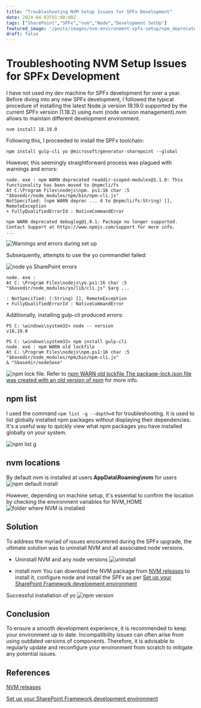 ```yaml
---
title: "Troubleshooting NVM Setup Issues for SPFx Development"
date: 2024-04-03T01:00:00Z
tags: ["SharePoint","SPFx","nvm","Node","Development SetUp"]
featured_image: '/posts/images/nvm-environment-spfx-setup/npm_deprecatedFeatures.png'
draft: false
---
```


# Troubleshooting NVM Setup Issues for SPFx Development

I have not used my dev machine for SPFx development for over a year. Before diving into any new SPFx development, I followed the typical procedure of installing the latest Node.js version 18.19.0 supported by the current SPFx version (1.18.2) using nvm (node version management).nvm allows to maintain different development environment.

```dotnetcli
nvm install 18.19.0
```
Following this, I proceeded to install the SPFx toolchain:

```dotnetcli
npm install gulp-cli yo @microsoft/generator-sharepoint --global
```

However, this seemingly straightforward process was plagued with warnings and errors:

```dotnetcli
node. exe : npm WARN deprecated readdir-scoped-modules@1.1.0: This functionality has been moved to @npmcli/fs
At C:\Program Files\nodejs\npm. ps1:16 char :5
"$basedir/node_modules/npm/bin/npm-cli.js"
NotSpecified: (npm WARN deprec ... d to @npmcli/fs:String) [], RemoteException
+ FullyQualifiedErrorId : NativeCommandError

npm WARN deprecated debuglog@1.0.1: Package no longer supported. Contact Support at https://www.npmjs.com/support for more info.
...
```

![Warnings and errors during set up](../images/nvm-environment-spfx-setup/npm_deprecatedFeatures.png)

Subsequently, attempts to use the yo commandlet failed:

![node yo SharePoint errors](../images/nvm-environment-spfx-setup/node-yo-sharepoint-error.png)

```dotnetcli
node. exe :
At C: \Program Files\nodejs\yo.ps1:16 char :5
"$basedir/node_modules/yo/lib/cli.js" $arg ...

: NotSpecified: (:String) [], RemoteException
+ FullyQualifiedErrorId : NativeCommandError
```

Additionally, installing gulp-cli produced errors:

```dotnetcli
PS C: \windows\system32> node -- version
v18.19.0

PS C: \windows\system32> npm install gulp-cli
node. exe : npm WARN old lockfile
At C: \Program Files\nodejs\npm.ps1:16 char :5
"$basedir/node_modules/npm/bin/npm-cli.js"
& "Sbasedir/nodeSexe"
```
 
![npm lock file](../images/nvm-environment-spfx-setup/npmwarnoldlockfile.png). Refer to [npm WARN old lockfile The package-lock.json file was created with an old version of npm](https://stackoverflow.com/questions/68260784/npm-warn-old-lockfile-the-package-lock-json-file-was-created-with-an-old-version) for more info.


## npm list

I used the command ```npm list -g --depth=0``` for troubleshooting. It is used to list globally installed npm packages without displaying their dependencies. It's a useful way to quickly view what npm packages you have installed globally on your system.

![npm list g](../images/nvm-environment-spfx-setup/npm-list-g.png)

## nvm locations

By default nvm is installed at users **AppData\Roaming\nvm** for users
![npm default install](../images/nvm-environment-spfx-setup/nvm_default_install.png)

However, depending on machine setup, it's essential to confirm the location by checking the environment variables for NVM_HOME
![folder where NVM is installed](../images/nvm-environment-spfx-setup/NVM_EnvironmentVar.png)

## Solution

To address the myriad of issues encountered during the SPFx upgrade, the ultimate solution was to uninstall NVM and all associated node versions. 

- Uninstall NVM and any node versions
![uninstall](../images/nvm-environment-spfx-setup/nvm_uninstall.png)

- install nvm 
You can download the NVM package from [NVM releases](https://github.com/coreybutler/nvm-windows/releases) to install it, configure node and install the SPFx as per [Set up your SharePoint Framework development environment](https://learn.microsoft.com/en-us/sharepoint/dev/spfx/set-up-your-development-environment?wt.mc_id=MVP_308367)

Successful installation of yo
![npm version](../images/nvm-environment-spfx-setup/npminstallgulpcliyo.png)

## Conclusion

To ensure a smooth development experience, it is recommended to keep your environment up to date. Incompatibility issues can often arise from using outdated versions of components. Therefore, it is advisable to regularly update and reconfigure your environment from scratch to mitigate any potential issues.

## References

[NVM releases](https://github.com/coreybutler/nvm-windows/releases)

[Set up your SharePoint Framework development environment](https://learn.microsoft.com/en-us/sharepoint/dev/spfx/set-up-your-development-environment?wt.mc_id=MVP_308367)
